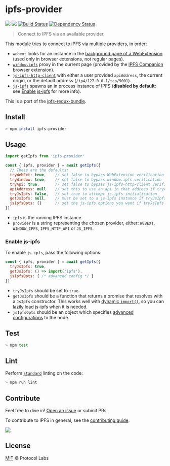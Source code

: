 # ipfs-provider

[![](https://img.shields.io/badge/made%20by-Protocol%20Labs-blue.svg?style=flat-square)](https://protocol.ai)
[![](https://img.shields.io/badge/project-IPFS-blue.svg?style=flat-square)](http://ipfs.io/)
[![Build Status](https://flat.badgen.net/travis/ipfs-shipyard/ipfs-provider)](https://travis-ci.com/ipfs-shipyard/ipfs-provider)
[![Dependency Status](https://david-dm.org/ipfs-shipyard/ipfs-provider.svg?style=flat-square)](https://david-dm.org/ipfs-shipyard/ipfs-provider)

> Connect to IPFS via an available provider.

This module tries to connect to IPFS via multiple providers, in order:

- `webext` looks for an instance in the [background page of a WebExtension](https://developer.mozilla.org/en-US/docs/Mozilla/Add-ons/WebExtensions/API/extension/getBackgroundPage) (used only in browser extensions, not regular pages).
- [`window.ipfs`](https://github.com/ipfs-shipyard/ipfs-companion/blob/master/docs/window.ipfs.md) proxy in the current page (provided by the [IPFS Companion](https://github.com/ipfs-shipyard/ipfs-companion) browser extension).
- [`js-ipfs-http-client`](https://github.com/ipfs/js-ipfs-http-client) with either a user provided `apiAddress`, the current origin, or the default address (`/ip4/127.0.0.1/tcp/5001`).
- [`js-ipfs`](https://github.com/ipfs/js-ipfs) spawns an in process instance of IPFS (**disabled by default:** see [Enable js-ipfs](#enable-js-ipfs) for more info).


This is a port of the [ipfs-redux-bundle](https://github.com/ipfs-shipyard/ipfs-redux-bundle).

## Install

```sh
> npm install ipfs-provider
```

## Usage

```js
import getIpfs from 'ipfs-provider'

const { ipfs, provider } = await getIpfs({
  // These are the defaults:
  tryWebExt: true,    // set false to bypass WebExtension verification
  tryWindow: true,    // set false to bypass window.ipfs verification
  tryApi: true,       // set false to bypass js-ipfs-http-client verification
  apiAddress: null    // set this to use an api in that address if tryApi is true
  tryJsIpfs: false,   // set true to attempt js-ipfs initialisation
  getJsIpfs: null,    // must be set to a js-ipfs instance if tryJsIpfs is true
  jsIpfsOpts: {}      // set the js-ipfs options you want if tryJsIpfs is true
})
```

- `ipfs` is the running IPFS instance.
- `provider` is a string representing the chosen provider, either: `WEBEXT`, `WINDOW_IPFS`, `IPFS_HTTP_API` or `JS_IPFS`.

### Enable js-ipfs

To enable `js-ipfs`, pass the following options:

```js
const { ipfs, provider } = await getIpfs({
  tryJsIpfs: true,
  getJsIpfs: () => import('ipfs'),
  jsIpfsOpts: { /* advanced config */ }
})
```

- `tryJsIpfs` should be set to `true`.
- `getJsIpfs` should be a function that returns a promise that resolves with a `JsIpfs` constructor. This works well with [dynamic `import()`](https://developers.google.com/web/updates/2017/11/dynamic-import), so you can lazily load js-ipfs when it is needed.
- `jsIpfsOpts` should be an object which specifies [advanced configurations](https://github.com/ipfs/js-ipfs#ipfs-constructor) to the node.

## Test

```sh
> npm test
```

## Lint

Perform [`standard`](https://standardjs.com/) linting on the code:

```sh
> npm run lint
```

## Contribute

Feel free to dive in! [Open an issue](https://github.com/ipfs-shipyard/ipfs-provider/issues/new) or submit PRs.

To contribute to IPFS in general, see the [contributing guide](https://github.com/ipfs/community/blob/master/CONTRIBUTING.md).

[![](https://cdn.rawgit.com/jbenet/contribute-ipfs-gif/master/img/contribute.gif)](https://github.com/ipfs/community/blob/master/CONTRIBUTING.md)

## License

[MIT](LICENSE) © Protocol Labs
